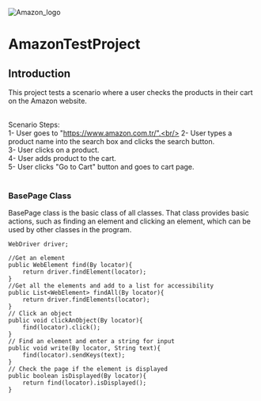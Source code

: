 ![Amazon_logo](https://github.com/tayfundaldik/AmazonTestProject/assets/79011413/ed891787-3fe2-4315-b5de-8c0ac2d3ef21)

# AmazonTestProject

## Introduction
This project tests a scenario where a user checks the products in their cart on the Amazon website.<br/><br/>

Scenario Steps:<br/>
1- User goes to "https://www.amazon.com.tr/".<br/>
2- User types a product name into the search box and clicks the search button.<br/>
3- User clicks on a product.<br/>
4- User adds product to the cart.<br/>
5- User clicks "Go to Cart" button and goes to cart page.<br/>
<br/>
### BasePage Class
BasePage class is the basic class of all classes. That class provides basic actions, such as finding an element and clicking an element, which can be used by other classes in the program.<br/>

    WebDriver driver;
    
    //Get an element
    public WebElement find(By locator){
        return driver.findElement(locator);
    }
    //Get all the elements and add to a list for accessibility
    public List<WebElement> findAll(By locator){
        return driver.findElements(locator);
    }
    // Click an object
    public void clickAnObject(By locator){
        find(locator).click();
    }
    // Find an element and enter a string for input
    public void write(By locator, String text){
        find(locator).sendKeys(text);
    }
    // Check the page if the element is displayed
    public boolean isDisplayed(By locator){
        return find(locator).isDisplayed();
    }


